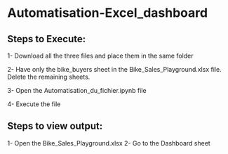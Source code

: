 # Automatisation-Excel_dashboard

## Steps to Execute:

1- Download all the three files and place them in the same folder

2- Have only the bike_buyers sheet in the Bike_Sales_Playground.xlsx file. Delete the remaining sheets.

3- Open the Automatisation_du_fichier.ipynb file

4- Execute the file
## Steps to view output:

1- Open the Bike_Sales_Playground.xlsx
2- Go to the Dashboard sheet
